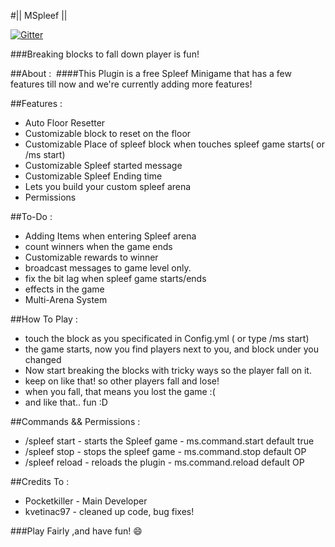 #|| MSpleef ||

[![Gitter](https://badges.gitter.im/MCrafterss/MSpleef.svg)](https://gitter.im/MCrafterss/MSpleef?utm_source=badge&utm_medium=badge&utm_campaign=pr-badge)

###Breaking blocks to fall down player is fun!​

##About :
​
####This Plugin is a free Spleef Minigame that has a few features till now and we're currently adding more features!

##Features :

- Auto Floor Resetter
- Customizable block to reset on the floor
- Customizable Place of spleef block when touches spleef game starts( or /ms start)
- Customizable Spleef started message
- Customizable Spleef Ending time
- Lets you build your custom spleef arena
- Permissions

##To-Do :

- Adding Items when entering Spleef arena
- count winners when the game ends
- Customizable rewards to winner
- broadcast messages to game level only.
- fix the bit lag when spleef game starts/ends
- effects in the game
- Multi-Arena System

##How To Play :

- touch the block as you specificated in Config.yml ( or type /ms start)
- the game starts, now you find players next to you, and block under you changed
- Now start breaking the blocks with tricky ways so the player fall on it.
- keep on like that! so other players fall and lose!
- when you fall, that means you lost the game :(
- and like that.. fun :D

##Commands && Permissions :

- /spleef start - starts the Spleef game - ms.command.start default true
- /spleef stop - stops the spleef game - ms.command.stop default OP
- /spleef reload - reloads the plugin - ms.command.reload default OP

##Credits To :

- Pocketkiller - Main Developer
- kvetinac97 - cleaned up code, bug fixes!

###Play Fairly ,and have fun! :smile:
